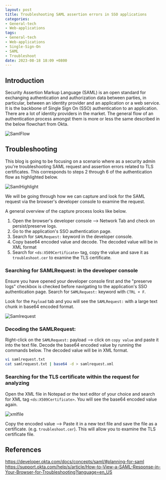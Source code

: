```yaml
---
layout: post
title: Troubleshooting SAML assertion errors in SSO applications
categories:
- General-tech
- Web-applications
tags:
- General-tech
- Web-applications
- Single-Sign-On
- SAML
- Troubleshoot
date: 2023-08-18 18:09 +0800
---
```

## Introduction

Security Assertion Markup Language (SAML) is an open standard for exchanging authentication and authorization data between parties, in particular, between an identity provider and an application or a web service. It is the backbone of Single Sign On (SSO) authentication to an application. There are a lot of identity providers in the market. The general flow of an authentication process amongst them is more or less the same described in the below flowchart from Okta.

![SamlFlow](https://onedrive.live.com/embed?resid=3ac474c28157d633%21343259&authkey=%21ANCLchohsvi7aG4&width=793&height=414)

## Troubleshooting

This blog is going to be focusing on a scenario where as a security admin you're troubleshooting SAML request and assertion errors related to TLS certificates. This corresponds to steps 2 through 6 of the authentication flow as highlighted below.

![SamlHighlight](https://onedrive.live.com/embed?resid=3ac474c28157d633%21343270&authkey=%21ANjGxaT8kBOAFnk&width=790&height=412)

We will be going through how we can capture and look for the SAML request via the browser's developer console to examine the request.

A general overview of the capture process looks like below.

1. Open the browser's developer console --> Network Tab and check on persist/preserve logs.
2. Go to the application's SSO authentication page.
3. Search for `SAMLRequest:` keyword in the developer console.
4. Copy base64 encoded value and decode. The decoded value will be in XML format
5. Search for `<ds:X509Certificate>` tag, copy the value and save it as `troubleshoot.cer` to examine the TLS certificate.

### Searching for SAMLRequest: in the developer console

Ensure you have opened your developer console first and the "preserve logs" checkbox is checked before navigating to the application's SSO authentication page. Search for `SAMLRequest:` keyword with `CTRL + F`.

Look for the `Payload` tab and you will see the `SAMLRequest:` with a large text chunk in base64 encoded format.

![Samlrequest](https://onedrive.live.com/embed?resid=3ac474c28157d633%21343264&authkey=%21AIb4XWtCc-RwoyU&width=1056&height=761)

### Decoding the SAMLRequest:

Right-click on the `SAMLRequest:` payload --> click on `copy value` and paste it into the text file. Decode the base64 encoded value by running the commands below. The decoded value will be in XML format.

```bash
vi samlrequest.txt
cat samlrequest.txt | base64 -d > samlrequest.xml
```

### Searching for the TLS certificate within the request for analyzing
Open the XML file in Notepad or the text editor of your choice and search for XML tag `<ds:X509Certificate>`. You will see the base64 encoded value again.

![xmlfile](https://onedrive.live.com/embed?resid=3ac474c28157d633%21343268&authkey=%21ABuJCPsOEVVlZW0&width=1396&height=627)

Copy the encoded value --> Paste it in a new text file and save the file as a certificate. (e.g. `troubleshoot.cer`).
This will allow you to examine the TLS certificate file.

## References

https://developer.okta.com/docs/concepts/saml/#planning-for-saml
https://support.okta.com/help/s/article/How-to-View-a-SAML-Response-in-Your-Browser-for-Troubleshooting?language=en_US